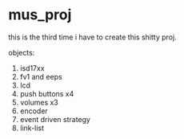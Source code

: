 # mus_proj

this is the third time i have to create this shitty proj.

objects:
  1. isd17xx
  2. fv1 and eeps
  3. lcd
  4. push buttons x4
  5. volumes x3
  6. encoder
  7. event driven strategy
  8. link-list

